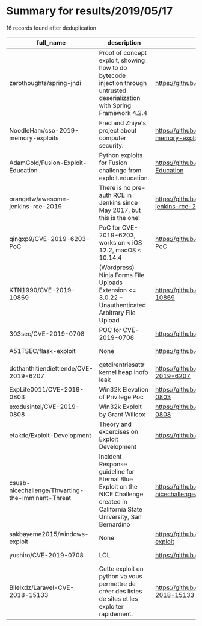 
# Summary for results/2019/05/17
    
16 records found after deduplication

| full_name | description | html_url | matched_list | matched_count | pushed_at | size | stargazers_count | language | forks_count |
|---------------------------------------------------|-----------------------------------------------------------------------------------------------------------------------------------|----------------------------------------------------------------------|----------------------|-----------------|---------------------------|--------|--------------------|------------------|---------------|
| zerothoughts/spring-jndi | Proof of concept exploit, showing how to do bytecode injection through untrusted deserialization with Spring Framework 4.2.4 | https://github.com/zerothoughts/spring-jndi | ['exploit'] | 1 | 2019-05-17 09:20:55+00:00 | 3 | 110 | Java | 41 |
| NoodleHam/cso-2019-memory-exploits | Fred and Zhiye's project about computer security. | https://github.com/NoodleHam/cso-2019-memory-exploits | ['exploit'] | 1 | 2019-05-17 23:39:50+00:00 | 15 | 0 | Python | 0 |
| AdamGold/Fusion-Exploit-Education | Python exploits for Fusion challenge from exploit.education. | https://github.com/AdamGold/Fusion-Exploit-Education | ['exploit'] | 1 | 2019-05-17 15:59:05+00:00 | 3 | 1 | Python | 0 |
| orangetw/awesome-jenkins-rce-2019 | There is no pre-auth RCE in Jenkins since May 2017, but this is the one! | https://github.com/orangetw/awesome-jenkins-rce-2019 | ['rce'] | 1 | 2019-05-17 13:05:22+00:00 | 362 | 543 | Python | 120 |
| qingxp9/CVE-2019-6203-PoC | PoC for CVE-2019-6203, works on < iOS 12.2, macOS < 10.14.4 | https://github.com/qingxp9/CVE-2019-6203-PoC | ['cve poc', 'cve-2'] | 2 | 2019-05-17 03:10:30+00:00 | 19 | 30 | Python | 12 |
| KTN1990/CVE-2019-10869 | (Wordpress) Ninja Forms File Uploads Extension <= 3.0.22 – Unauthenticated Arbitrary File Upload | https://github.com/KTN1990/CVE-2019-10869 | ['cve-2'] | 1 | 2019-05-17 10:41:43+00:00 | 18 | 14 | Python | 6 |
| 303sec/CVE-2019-0708 | POC for CVE-2019-0708 | https://github.com/303sec/CVE-2019-0708 | ['cve poc', 'cve-2'] | 2 | 2019-05-17 08:34:15+00:00 | 1 | 0 | Python | 0 |
| A51TSEC/flask-exploit | None | https://github.com/A51TSEC/flask-exploit | ['exploit'] | 1 | 2019-05-17 06:03:23+00:00 | 111 | 0 | | 0 |
| dothanthitiendiettiende/CVE-2019-6207 | getdirentriesattr kernel heap inofo leak | https://github.com/dothanthitiendiettiende/CVE-2019-6207 | ['cve-2'] | 1 | 2019-05-17 06:17:02+00:00 | 0 | 0 | | 0 |
| ExpLife0011/CVE-2019-0803 | Win32k Elevation of Privilege Poc | https://github.com/ExpLife0011/CVE-2019-0803 | ['cve poc', 'cve-2'] | 2 | 2019-05-17 10:53:29+00:00 | 0 | 77 | C++ | 68 |
| exodusintel/CVE-2019-0808 | Win32k Exploit by Grant Willcox | https://github.com/exodusintel/CVE-2019-0808 | ['cve-2', 'exploit'] | 2 | 2019-05-17 14:17:00+00:00 | 2641 | 86 | JavaScript | 40 |
| etakdc/Exploit-Development | Theory and excercises on Exploit Development | https://github.com/etakdc/Exploit-Development | ['exploit'] | 1 | 2019-05-17 15:51:42+00:00 | 1007 | 0 | Jupyter Notebook | 0 |
| csusb-nicechallenge/Thwarting-the-Imminent-Threat | Incident Response guideline for Eternal Blue Exploit on the NICE Challenge created in California State University, San Bernardino | https://github.com/csusb-nicechallenge/Thwarting-the-Imminent-Threat | ['exploit'] | 1 | 2019-05-17 20:58:12+00:00 | 4 | 0 | | 1 |
| sakbayeme2015/windows-exploit | None | https://github.com/sakbayeme2015/windows-exploit | ['exploit'] | 1 | 2019-05-17 22:59:15+00:00 | 3 | 0 | Python | 1 |
| yushiro/CVE-2019-0708 | LOL | https://github.com/yushiro/CVE-2019-0708 | ['cve-2'] | 1 | 2019-05-17 13:01:13+00:00 | 4 | 0 | C++ | 0 |
| Bilelxdz/Laravel-CVE-2018-15133 | Cette exploit en python va vous permettre de créer des listes de sites et les exploiter rapidement. | https://github.com/Bilelxdz/Laravel-CVE-2018-15133 | ['cve-2', 'exploit'] | 2 | 2019-05-17 23:41:11+00:00 | 4 | 0 | | 0 |

